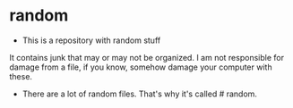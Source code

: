 # random

* This is a repository with random stuff

It contains junk that may or may not be organized.
I am not responsible for damage from a file, if you know, somehow damage your computer with these.

* There are a lot of random files.
That's why it's called # random.

